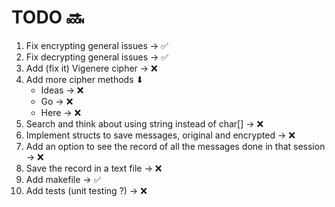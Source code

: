 # TODO 🔜

1. Fix encrypting general issues -> ✅
2. Fix decrypting general issues -> ✅
3. Add (fix it) Vigenere cipher -> ❌
4. Add more cipher methods  ⬇
    - Ideas -> ❌
    - Go -> ❌
    - Here -> ❌
5. Search and think about using string instead of char[] -> ❌
6. Implement structs to save messages, original and encrypted -> ❌
7. Add an option to see the record of all the messages done in that session -> ❌
8. Save the record in a text file -> ❌
9. Add makefile -> ✅
10. Add tests (unit testing ?) -> ❌

